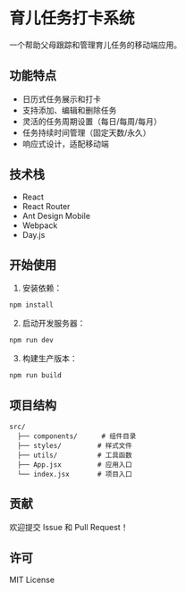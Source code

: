# 育儿任务打卡系统

一个帮助父母跟踪和管理育儿任务的移动端应用。

## 功能特点

- 日历式任务展示和打卡
- 支持添加、编辑和删除任务
- 灵活的任务周期设置（每日/每周/每月）
- 任务持续时间管理（固定天数/永久）
- 响应式设计，适配移动端

## 技术栈

- React
- React Router
- Ant Design Mobile
- Webpack
- Day.js

## 开始使用

1. 安装依赖：
```bash
npm install
```

2. 启动开发服务器：
```bash
npm run dev
```

3. 构建生产版本：
```bash
npm run build
```

## 项目结构

```
src/
  ├── components/      # 组件目录
  ├── styles/         # 样式文件
  ├── utils/          # 工具函数
  ├── App.jsx         # 应用入口
  └── index.jsx       # 项目入口
```

## 贡献

欢迎提交 Issue 和 Pull Request！

## 许可

MIT License
